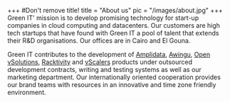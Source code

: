 +++
#Don't remove title!
title = "About us"
pic = "/images/about.jpg"
+++
Green IT' mission is to develop promising technology for start-up companies in cloud computing and datacenters. Our customers are high tech startups that have found with Green IT a pool of talent that extends their R&amp;D organisations. Our offices are in Cairo and El Gouna.   

Green IT contributes to the development of [Amplidata](http://www.amplidata.com/), [Awingu](http://www.awingu.com/), [Open vSolutions](http://www.openvsolutions.com/), [Racktivity](http://www.racktivity.com/) and [vScalers](http://www.vscalers.com/) products under outsourced development contracts, writing and testing systems as well as our marketing department. Our internationally oriented cooperation provides our brand teams with resources in an innovative and time zone friendly environment.



